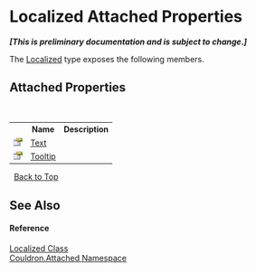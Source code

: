 # Localized Attached Properties
 _**\[This is preliminary documentation and is subject to change.\]**_

The <a href="T_Couldron_Attached_Localized">Localized</a> type exposes the following members.


## Attached Properties
&nbsp;<table><tr><th></th><th>Name</th><th>Description</th></tr><tr><td>![Public attached property](media/pubproperty.gif "Public attached property")</td><td><a href="P_Couldron_Attached_Localized_Text">Text</a></td><td /></tr><tr><td>![Public attached property](media/pubproperty.gif "Public attached property")</td><td><a href="P_Couldron_Attached_Localized_Tooltip">Tooltip</a></td><td /></tr></table>&nbsp;
<a href="#localized-attached-properties">Back to Top</a>

## See Also


#### Reference
<a href="T_Couldron_Attached_Localized">Localized Class</a><br /><a href="N_Couldron_Attached">Couldron.Attached Namespace</a><br />